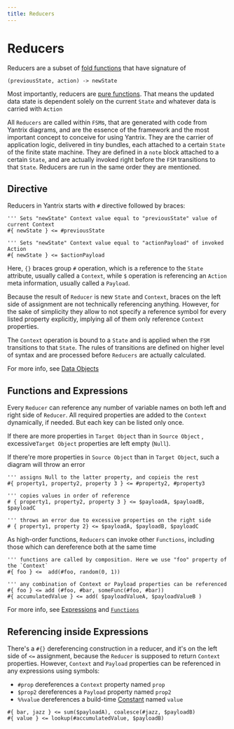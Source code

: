 ```yaml
---
title: Reducers
---
```


# Reducers

Reducers are a subset of [fold functions](<https://en.wikipedia.org/wiki/Fold_(higher-order_function)>) that have
signature of

```
(previousState, action) -> newState
```

Most importantly, reducers are [pure functions](https://en.wikipedia.org/wiki/Pure_function). That means the updated
data state is dependent solely on the current `State` and whatever data is carried with `Action`

All `Reducers` are called within `FSM`s, that are generated with code from Yantrix diagrams, and are the essence of the framework and the most important concept to conceive for using Yantrix. They are the carrier of application logic, delivered in tiny bundles, each attached to a certain `State` of the finite state machine. They are defined in a `note` block attached to a certain `State`, and are actually invoked right before the `FSM` transitions to that `State`. Reducers are run in the same order they are mentioned.

## Directive

Reducers in Yantrix starts with `#` directive followed by braces:

```
''' Sets "newState" Context value equal to "previousState" value of current Context
#{ newState } <= #previousState

''' Sets "newState" Context value equal to "actionPayload" of invoked Action
#{ newState } <= $actionPayload
```

Here, `{}` braces group `#` operation, which is a reference to the `State` attribute, usually called a `Context`, while `$` operation is referencing an `Action` meta information, usually called a `Payload`.

Because the result of `Reducer` is new `State` and `Context`, braces on the left side of assignment are not technically referencing anything. However, for the sake of simplicity they allow to not specify a reference symbol for every listed property explicitly, implying all of them only reference `Context` properties.

The `Context` operation is bound to a `State` and is applied when the `FSM` transitions to that `State`. The rules of transitions are defined on higher level of syntax and are processed before `Reducers` are actually calculated.

For more info, see [Data Objects](100_data_objects.md)

## Functions and Expressions

Every `Reducer` can reference any number of variable names on both left and right side of `Reducer`. All required properties are added to the `Context` dynamically, if needed. But each key can be listed only once.

If there are more properties in `Target Object` than in `Source Object` , excessive`Target Object` properties are left empty (`Null`).

If there're more properties in `Source Object` than in `Target Object`, such a diagram will throw an error

```
''' assigns Null to the latter property, and copieis the rest
#{ property1, property2, property 3 } <= #property2, #property3

''' copies values in order of reference
# { property1, property2, property 3 } <= $payloadA, $payloadB, $payloadC

''' throws an error due to excessive properties on the right side
# { property1, property 2} <= $payloadA, $payloadB, $payloadC
```

As high-order functions, `Reducers` can invoke other `Functions`, including those which can dereference both at the same
time

```
''' functions are called by composition. Here we use "foo" property of the `Context`
#{ foo } <=  add(#foo, random(0, 1))

''' any combination of Context or Payload properties can be referenced
#{ foo } <= add (#foo, #bar, someFunc(#foo, #bar))
#{ accumulatedValue } <= add( $payloadValueA, $payloadValueB )
```

For more info, see [Expressions](130_expressions.html) and [`Functions`](140_functions.html)

## Referencing inside Expressions

There's a `#{}` dereferencing construction in a reducer, and it's on the left side of `<=` assignment, because
the `Reducer` is supposed to return `Context` properties. However, `Context` and `Payload` properties can be referenced
in any expressions using symbols:

-   `#prop` dereferences a `Context` property named `prop`
-   `$prop2` dereferences a `Payload` property named `prop2`
-   `%%value` dereferences a build-time [Constant](120_values_and_constants.md) named `value`

```
#{ bar, jazz } <= sum($payloadA), coalesce(#jazz, $payloadB)
#{ value } <= lookup(#accumulatedValue, $payloadB)
```
